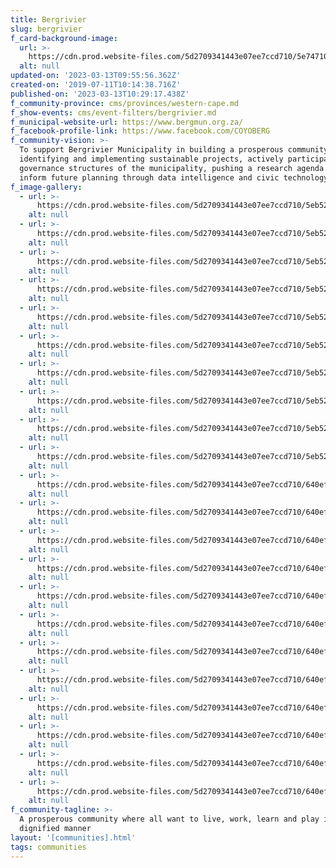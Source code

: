 ```yaml
---
title: Bergrivier
slug: bergrivier
f_card-background-image:
  url: >-
    https://cdn.prod.website-files.com/5d2709341443e07ee7ccd710/5e747109b2108e979032052a_cby-bergrivier-header-map.jpg
  alt: null
updated-on: '2023-03-13T09:55:56.362Z'
created-on: '2019-07-11T10:14:38.716Z'
published-on: '2023-03-13T10:29:17.438Z'
f_community-province: cms/provinces/western-cape.md
f_show-events: cms/event-filters/bergrivier.md
f_municipal-website-url: https://www.bergmun.org.za/
f_facebook-profile-link: https://www.facebook.com/COYOBERG
f_community-vision: >-
  To support Bergrivier Municipality in building a prosperous community through
  identifying and implementing sustainable projects, actively participating in
  governance structures of the municipality, pushing a research agenda that will
  inform future planning through data intelligence and civic technology tools.
f_image-gallery:
  - url: >-
      https://cdn.prod.website-files.com/5d2709341443e07ee7ccd710/5eb5257d3007621666cc107f_IMG_9861.jpg
    alt: null
  - url: >-
      https://cdn.prod.website-files.com/5d2709341443e07ee7ccd710/5eb5257cbd2e67af46c636f8_IMG_9597.jpg
    alt: null
  - url: >-
      https://cdn.prod.website-files.com/5d2709341443e07ee7ccd710/5eb5257c71ccb6699f23a0af_IMG_9681.jpg
    alt: null
  - url: >-
      https://cdn.prod.website-files.com/5d2709341443e07ee7ccd710/5eb5257c9cec29b536d1ee02_IMG_9714.jpg
    alt: null
  - url: >-
      https://cdn.prod.website-files.com/5d2709341443e07ee7ccd710/5eb5257c3007628513cc1033_IMG_9716.jpg
    alt: null
  - url: >-
      https://cdn.prod.website-files.com/5d2709341443e07ee7ccd710/5eb5257c686397ecd334ef21_IMG_9720.jpg
    alt: null
  - url: >-
      https://cdn.prod.website-files.com/5d2709341443e07ee7ccd710/5eb5257c9cec293c2ed1edda_IMG_9737.jpg
    alt: null
  - url: >-
      https://cdn.prod.website-files.com/5d2709341443e07ee7ccd710/5eb5257ced3c80be5dbf42a9_IMG_9781.jpg
    alt: null
  - url: >-
      https://cdn.prod.website-files.com/5d2709341443e07ee7ccd710/5eb5257c30076242abcc105c_IMG_9806.jpg
    alt: null
  - url: >-
      https://cdn.prod.website-files.com/5d2709341443e07ee7ccd710/5eb5257c9cec29a50ed1eddb_IMG_9822.jpg
    alt: null
  - url: >-
      https://cdn.prod.website-files.com/5d2709341443e07ee7ccd710/640ef30dd5a37f15a4c7f3a7_IMG_5499.jpg
    alt: null
  - url: >-
      https://cdn.prod.website-files.com/5d2709341443e07ee7ccd710/640ef30d0a13250058c16c49_IMG_5507.jpg
    alt: null
  - url: >-
      https://cdn.prod.website-files.com/5d2709341443e07ee7ccd710/640ef30dd7ce7f9b2b28475d_IMG_5509.jpg
    alt: null
  - url: >-
      https://cdn.prod.website-files.com/5d2709341443e07ee7ccd710/640ef30d11dfc2f4ced7c5c4_IMG_5525.jpg
    alt: null
  - url: >-
      https://cdn.prod.website-files.com/5d2709341443e07ee7ccd710/640ef313d5a37f3276c805f9_IMG_5488.jpg
    alt: null
  - url: >-
      https://cdn.prod.website-files.com/5d2709341443e07ee7ccd710/640ef3138dd2635d310002c5_IMG_5576.jpg
    alt: null
  - url: >-
      https://cdn.prod.website-files.com/5d2709341443e07ee7ccd710/640ef3130a13257220c171a2_IMG_5442.jpg
    alt: null
  - url: >-
      https://cdn.prod.website-files.com/5d2709341443e07ee7ccd710/640ef3139201cf6b6b95aba1_IMG_5445.jpg
    alt: null
  - url: >-
      https://cdn.prod.website-files.com/5d2709341443e07ee7ccd710/640ef31393b342399962c9d1_IMG_5450.jpg
    alt: null
  - url: >-
      https://cdn.prod.website-files.com/5d2709341443e07ee7ccd710/640ef313af602a80193e5619_IMG_5451.jpg
    alt: null
  - url: >-
      https://cdn.prod.website-files.com/5d2709341443e07ee7ccd710/640ef3218dd263ccda001726_IMG_5526.jpg
    alt: null
  - url: >-
      https://cdn.prod.website-files.com/5d2709341443e07ee7ccd710/640ef3278dd263e277001ef4_IMG_5498.jpg
    alt: null
f_community-tagline: >-
  A prosperous community where all want to live, work, learn and play in a
  dignified manner
layout: '[communities].html'
tags: communities
---
```



